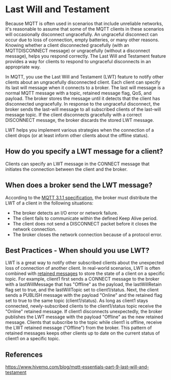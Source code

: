 # Last Will and Testament

Because MQTT is often used in scenarios that include unreliable networks, it's reasonable to assume that some of the MQTT clients in these scenarios will occasionally disconnect ungracefully. An ungraceful disconnect can occur due to loss of connection, empty batteries, or many other reasons. Knowing whether a client disconnected gracefully (with an MQTTDISCONNECT message) or ungracefully (without a disconnect message), helps you respond correctly. The Last Will and Testament feature provides a way for clients to respond to ungraceful disconnects in an appropriate way.

In MQTT, you use the Last Will and Testament (LWT) feature to notify other clients about an ungracefully disconnected client. Each client can specify its last will message when it connects to a broker. The last will message is a normal MQTT message with a topic, retained message flag, QoS, and payload. The broker stores the message until it detects that the client has disconnected ungracefully. In response to the ungraceful disconnect, the broker sends the last-will message to all subscribed clients of the last-will message topic. If the client disconnects gracefully with a correct DISCONNECT message, the broker discards the stored LWT message.

LWT helps you implement various strategies when the connection of a client drops (or at least inform other clients about the offline status).

## How do you specify a LWT message for a client?

Clients can specify an LWT message in the CONNECT message that initiates the connection between the client and the broker.

## When does a broker send the LWT message?

According to the [MQTT 3.1.1 specification](http://docs.oasis-open.org/mqtt/mqtt/v3.1.1/mqtt-v3.1.1.html), the broker must distribute the LWT of a client in the following situations:

- The broker detects an I/O error or network failure.
- The client fails to communicate within the defined Keep Alive period.
- The client does not send a DISCONNECT packet before it closes the network connection.
- The broker closes the network connection because of a protocol error.

## Best Practices - When should you use LWT?

LWT is a great way to notify other subscribed clients about the unexpected loss of connection of another client. In real-world scenarios, LWT is often combined with [retained messages](https://www.hivemq.com/blog/mqtt-essentials-part-8-retained-messages/) to store the state of a client on a specific topic. For example, client1 first sends a CONNECT message to the broker with a lastWillMessage that has "Offline" as the payload, the lastWillRetain flag set to true, and the lastWillTopic set to client1/status. Next, the client sends a PUBLISH message with the payload "Online" and the retained flag set to true to the same topic (client1/status). As long as client1 stays connected, newly-subscribed clients to the client1/status topic receive the "Online" retained message. If client1 disconnects unexpectedly, the broker publishes the LWT message with the payload "Offline" as the new retained message. Clients that subscribe to the topic while client1 is offline, receive the LWT retained message ("Offline") from the broker. This pattern of retained messages keeps other clients up to date on the current status of client1 on a specific topic.

## References

https://www.hivemq.com/blog/mqtt-essentials-part-9-last-will-and-testament
